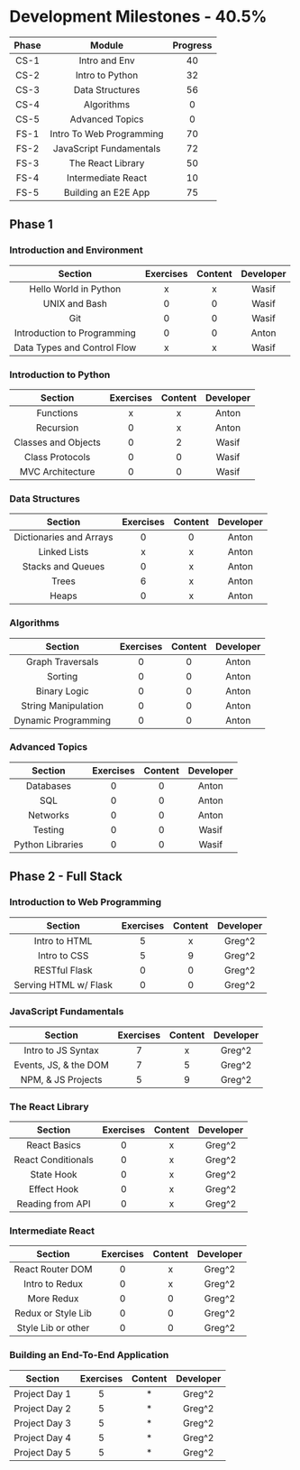 # Development Milestones - 40.5%

|Phase |    Module               | Progress       | 
|:----:|:-----------------------:|:--------------:|
| CS-1 | Intro and Env           | 40             |
| CS-2 | Intro to Python         | 32             |
| CS-3 | Data Structures         | 56             |
| CS-4 | Algorithms              | 0              |
| CS-5 | Advanced Topics         | 0              |
| FS-1 | Intro To Web Programming| 70             |
| FS-2 | JavaScript Fundamentals | 72             |
| FS-3 | The React Library       | 50             |
| FS-4 | Intermediate React      | 10             |
| FS-5 | Building an E2E App     | 75             |

## Phase 1

### Introduction and Environment

|    Section                         | Exercises      |  Content      | Developer |
|:----------------------------------:|:--------------:|:-------------:|:---------:|
| Hello World in Python              | x              | x             | Wasif     |
| UNIX and Bash                      | 0              | 0             | Wasif     |
| Git                                | 0              | 0             | Wasif     |
| Introduction to Programming        | 0              | 0             | Anton     |
| Data Types and Control Flow        | x              | x             | Wasif     |

### Introduction to Python

|    Section                  | Exercises      |  Content      | Developer |
|:---------------------------:|:--------------:|:-------------:|:---------:|
| Functions                   | x              | x             | Anton     |
| Recursion                   | 0              | x             | Anton     |
| Classes and Objects         | 0              | 2             | Wasif     |
| Class Protocols             | 0              | 0             | Wasif     |
| MVC Architecture            | 0              | 0             | Wasif     |

### Data Structures

|    Section              | Exercises      |  Content      | Developer |
|:-----------------------:|:--------------:|:-------------:|:---------:|
| Dictionaries and Arrays | 0              | 0             | Anton     |
| Linked Lists            | x              | x             | Anton     |
| Stacks and Queues       | 0              | x             | Anton     |
| Trees                   | 6              | x             | Anton     |
| Heaps                   | 0              | x             | Anton     |

### Algorithms

|    Section           | Exercises      |  Content      | Developer |
|:--------------------:|:--------------:|:-------------:|:---------:|
| Graph Traversals     | 0              | 0             | Anton     |
| Sorting              | 0              | 0             | Anton     |
| Binary Logic         | 0              | 0             | Anton     |
| String Manipulation  | 0              | 0             | Anton     |
| Dynamic Programming  | 0              | 0             | Anton     |

### Advanced Topics

|    Section        | Exercises      |  Content      | Developer |
|:-----------------:|:--------------:|:-------------:|:---------:|
| Databases         | 0              | 0             | Anton     |
| SQL               | 0              | 0             | Anton     |
| Networks          | 0              | 0             | Anton     |
| Testing           | 0              | 0             | Wasif     |
| Python Libraries  | 0              | 0             | Wasif     

## Phase 2 - Full Stack

### Introduction to Web Programming
|    Section           | Exercises      |  Content      | Developer |
|:--------------------:|:--------------:|:-------------:|:---------:|
| Intro to HTML        | 5              | x             | Greg^2    | 
| Intro to CSS         | 5              | 9             | Greg^2    | 
| RESTful Flask        | 0              | 0             | Greg^2    | 
| Serving HTML w/ Flask| 0              | 0             | Greg^2    | 

### JavaScript Fundamentals
|    Section           | Exercises      |  Content      | Developer |
|:--------------------:|:--------------:|:-------------:|:---------:|
| Intro to JS Syntax   | 7              | x             | Greg^2    |
| Events, JS, & the DOM| 7              | 5             | Greg^2    |
| NPM, & JS Projects   | 5              | 9             | Greg^2    |

### The React  Library
|    Section           | Exercises      |  Content      | Developer |
|:--------------------:|:--------------:|:-------------:|:---------:|
| React Basics         | 0              | x             | Greg^2    |
| React Conditionals   | 0              | x             | Greg^2    |
| State Hook           | 0              | x             | Greg^2    |
| Effect Hook          | 0              | x             | Greg^2    |
| Reading from API     | 0              | x             | Greg^2    |

### Intermediate React
|    Section           | Exercises      |  Content      | Developer |
|:--------------------:|:--------------:|:-------------:|:---------:|
| React Router DOM     | 0              | x             | Greg^2    |
| Intro to Redux       | 0              | x             | Greg^2    |
| More Redux           | 0              | 0             | Greg^2    |
| Redux or Style Lib   | 0              | 0             | Greg^2    |
| Style Lib or other   | 0              | 0             | Greg^2    |

### Building an End-To-End Application
|    Section           | Exercises      |  Content      | Developer |
|:--------------------:|:--------------:|:-------------:|:---------:|
| Project Day 1        | 5              | *             | Greg^2    |
| Project Day 2        | 5              | *             | Greg^2    |
| Project Day 3        | 5              | *             | Greg^2    |
| Project Day 4        | 5              | *             | Greg^2    |
| Project Day 5        | 5              | *             | Greg^2    |
